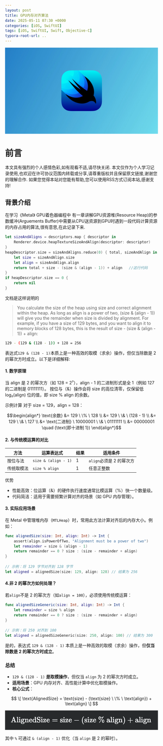 ```yaml
---
layout: post
title: GPU内存对齐算法
date: 2025-05-11 07:30 +0000
categories: [iOS, SwiftUI]
tags: [iOS, SwiftUI, Swift, Objective-C]
typora-root-url: ..
---
```



![](/assets/images/20240727Magnificationgesture/SwiftUI.webp)

# 前言

本文具有强烈的个人感情色彩,如有观看不适,请尽快关闭. 本文仅作为个人学习记录使用,也欢迎在许可协议范围内转载或分享,请尊重版权并且保留原文链接,谢谢您的理解合作. 如果您觉得本站对您能有帮助,您可以使用RSS方式订阅本站,感谢支持!

## 背景介绍

在学习《Metal》 GPU着色器编程中 有一章讲解GPU资源堆(Resource Heap)的参数缓冲(Arguements Buffer)中需要从CPU送资源到GPU时遇到一段代码计算资源的内存占用的算法,很有意思,在此记录下来.

``` swift
let sizeAndAligns = descriptors.map { descriptor in
    Renderer.device.heapTextureSizeAndAlign(descriptor: descriptor)
}
heapDescriptor.size = sizeAndAligns.reduce(0) { total, sizeAndAlign in
    let size = sizeAndAlign.size
    let align = sizeAndAlign.align
    return total + size - (size & (align - 1)) + align   //这行代码
}
if heapDescriptor.size == 0 {
    return nil
}
```

文档是这样说明的

> You calculate the size of the heap using size and correct alignment within the heap.
As long as align is a power of two, (size & (align - 1)) will give you the
remainder when size is divided by alignment. For example, if you have a size of 129
bytes, and you want to align it to memory blocks of 128 bytes, this is the result of
size - (size & (align - 1)) + align:

``` sh
129 - (129 & (128 - 1)) + 128 = 256
```

表达式` 129 & (128 - 1) `本质上是一种高效的取模（求余）操作，但仅当除数是 2 的幂次方时成立。以下是详细解释:

#### 1. 数学原理 

当 align 是 2 的幂次方（如 128 = 2⁷），align - 1 的二进制形式是全 1（例如 127 的二进制是 01111111）。
按位与（&）操作会将 size 的高位清零，仅保留低 log₂(align) 位的值，即 size % align 的余数。

示例计算
对于 size = 129，align = 128：

``` math
\begin{align*}
\text{余数} &= 129 \ \% \ 128 \\
&= 129 \ \& \ (128 - 1) \\
&= 129 \ \& \ 127 \\
&= \text{二进制} \ 10000001 \ \& \ 01111111 \\
&= 00000001 \quad (\text{即十进制 1})
\end{align*}
```

#### 2. 与传统模运算的对比


| 方法 | 运算表达式 | 结果 |	适用条件
| ------| ------ | ------ | ------ | 
| 按位与法 | `size & (align - 1)`	 |  1	 | `align`必须是 2 的幂次方 |
| 传统取模法	 | `size % align` |  1 |  任意正整数 |

优势

* 性能高效：位运算（&）的硬件执行速度通常比模运算（%）快一个数量级。
* 代码简洁：适用于需要频繁计算对齐的场景（如 GPU 内存管理）。

#### 3. 实际应用场景

在 Metal 中管理堆内存（`MTLHeap`）时，常用此方法计算对齐后的内存大小。例如：

``` swift
func alignedSize(size: Int, align: Int) -> Int {
    assert(align.isPowerOfTwo, "Alignment must be a power of two")
    let remainder = size & (align - 1)
    return remainder == 0 ? size : (size - remainder + align)
}

// 示例：将 129 字节对齐到 128 字节
let aligned = alignedSize(size: 129, align: 128) // 结果为 256
```

#### 4.非 2 的幂次方如何处理？

若`align`不是 2 的幂次方（如`align = 100`），必须使用传统模运算：

``` swift
func alignedSizeGeneric(size: Int, align: Int) -> Int {
    let remainder = size % align
    return remainder == 0 ? size : (size - remainder + align)
}

// 示例：将 250 对齐到 100
let aligned = alignedSizeGeneric(size: 250, align: 100) // 结果为 300
```

是的，表达式 `129 & (128 - 1)` 本质上是一种高效的取模（求余）操作，但**仅当除数是 2 的幂次方时成立**。

### **总结**
- `129 & (128 - 1)` **是取模操作**，但仅当 `align` 为 2 的幂次方时成立。
- **适用场景**：GPU 内存对齐、高性能计算中优化取模操作。
- **核心公式**：  
	
``` math
  \[
\text{AlignedSize} = \text{size} - (\text{size} \ \% \ \text{align}) + \text{align}
\]  
```

![](/assets/images/20250511MemoryAlignmentAlgorithm/AlignedSize.webp)

其中 `%` 可通过 `& (align - 1)` 优化（当 `align` 是 2 的幂时）。